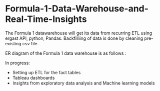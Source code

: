 # Formula-1-Data-Warehouse-and-Real-Time-Insights

The Formula 1 datawarehouse will get its data from recurring ETL using ergast API, python, Pandas. Backfilliing of data is done by cleaning pre-existing csv file. 

ER diagram of the Formula 1 data warehouse is as follows :

In progress:

- Setting up ETL for the fact tables
- Tableau dashboards
- Insights from exploratory data analysis and Machine learning models